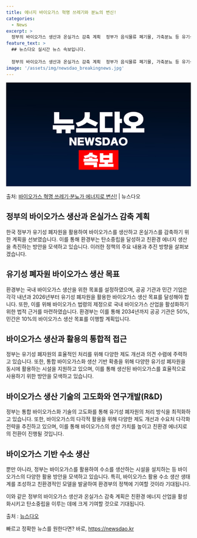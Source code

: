 ```yaml
---
title: 에너지 바이오가스 혁명 쓰레기와 분뇨의 변신!
categories:
  - News
excerpt: >
  정부의 바이오가스 생산과 온실가스 감축 계획  정부가 음식물류 폐기물, 가축분뇨 등 유기성 폐자원을 활용해 …
feature_text: >
  ## 뉴스다오 실시간 뉴스 속보입니다.

  정부의 바이오가스 생산과 온실가스 감축 계획  정부가 음식물류 폐기물, 가축분뇨 등 유기성 폐자원을 활용해 …
image: '/assets/img/newsdao_breakingnews.jpg'
---
```


![뉴스다오 속보](/assets/img/newsdao_breakingnews.jpg)

<p>출처: <a href="https://newsdao.kr/4343" rel="dofollow">바이오가스 혁명 쓰레기·분뇨가 에너지로 변신!</a> | 뉴스다오</p>

<h2 data-ke-size="size26">정부의 바이오가스 생산과 온실가스 감축 계획</h2>

한국 정부가 유기성 폐자원을 활용하여 바이오가스를 생산하고 온실가스를 감축하기 위한 계획을 선보였습니다. 이를 통해 환경부는 탄소중립을 달성하고 친환경 에너지 생산을 촉진하는 방안을 모색하고 있습니다. 이러한 정책의 주요 내용과 추진 방향을 살펴보겠습니다.

<p data-ke-size="size16"></p>

<h2 data-ke-size="size24"><b>유기성 폐자원 바이오가스 생산 목표</b></h2>

환경부는 국내 바이오가스 생산을 위한 목표를 설정하였으며, 공공 기관과 민간 기업은 각각 내년과 2026년부터 유기성 폐자원을 활용한 바이오가스 생산 목표를 달성해야 합니다. 또한, 이를 위해 바이오가스 법령의 제정으로 국내 바이오가스 산업을 활성화하기 위한 법적 근거를 마련하였습니다. 환경부는 이를 통해 2034년까지 공공 기관은 50%, 민간은 10%의 바이오가스 생산 목표를 이행할 계획입니다.

<p data-ke-size="size16"></p>

<h2 data-ke-size="size24"><b>바이오가스 생산과 활용의 통합적 접근</b></h2>

정부는 유기성 폐자원의 효율적인 처리를 위해 다양한 제도 개선과 의견 수렴에 주력하고 있습니다. 또한, 통합 바이오가스화 생산 기반 확충을 위해 다양한 유기성 폐자원을 동시에 활용하는 시설을 지원하고 있으며, 이를 통해 생산된 바이오가스를 효율적으로 사용하기 위한 방안을 모색하고 있습니다.

<p data-ke-size="size16"></p>

<h2 data-ke-size="size24"><b>바이오가스 생산 기술의 고도화와 연구개발(R&D)</b></h2>

정부는 통합 바이오가스화 기술의 고도화를 통해 유기성 폐자원의 처리 방식을 최적화하고 있습니다. 또한, 바이오가스의 다각적 활용을 위해 다양한 제도 개선과 수요처 다각화 전략을 추진하고 있으며, 이를 통해 바이오가스의 생산 가치를 높이고 친환경 에너지로의 전환이 진행될 것입니다.

<p data-ke-size="size16"></p>

<h2 data-ke-size="size24"><b>바이오가스 기반 수소 생산</b></h2>

뿐만 아니라, 정부는 바이오가스를 활용하여 수소를 생산하는 시설을 설치하는 등 바이오가스의 다양한 활용 방안을 모색하고 있습니다. 특히, 바이오가스 활용 수소 생산 생태계를 조성하고 친환경적인 모델을 발굴하여 환경부의 정책에 기여할 것이라 기대됩니다.

<p data-ke-size="size16"></p>

이와 같은 정부의 바이오가스 생산과 온실가스 감축 계획은 친환경 에너지 산업을 활성화시키고 탄소중립을 이루는 데에 크게 기여할 것으로 기대됩니다.

<p data-ke-size="size16"></p>

출처 : <a href='https://newsdao.kr/4343'>뉴스다오</a> 

빠르고 정확한 뉴스를 원한다면? 바로, <a href="https://newsdao.kr" rel="dofollow">https://newsdao.kr</a>


